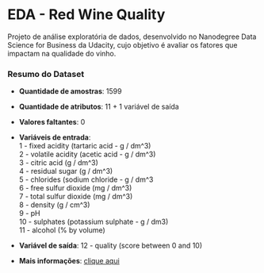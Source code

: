 # EDA - Red Wine Quality
Projeto de análise exploratória de dados, desenvolvido no Nanodegree Data Science for Business da Udacity, cujo objetivo é avaliar os fatores que impactam na qualidade do vinho.

### Resumo do Dataset

* **Quantidade de amostras**: 1599
* **Quantidade de atributos**: 11 + 1 variável de saída
* **Valores faltantes**: 0

* **Variáveis de entrada**:<br/>
   1 - fixed acidity (tartaric acid - g / dm^3)<br/>
   2 - volatile acidity (acetic acid - g / dm^3)<br/>
   3 - citric acid (g / dm^3)<br/>
   4 - residual sugar (g / dm^3)<br/>
   5 - chlorides (sodium chloride - g / dm^3<br/>
   6 - free sulfur dioxide (mg / dm^3)<br/>
   7 - total sulfur dioxide (mg / dm^3)<br/>
   8 - density (g / cm^3)<br/>
   9 - pH<br/>
   10 - sulphates (potassium sulphate - g / dm3)<br/>
   11 - alcohol (% by volume)<br/>

* **Variável de saída**: 
   12 - quality (score between 0 and 10)

* **Mais informações**: [clique aqui](https://github.com/LeonardoBF/Udacity-Projects/blob/master/EDA%20-%20Red%20Wine%20Quality/Description%20DataSet.txt)